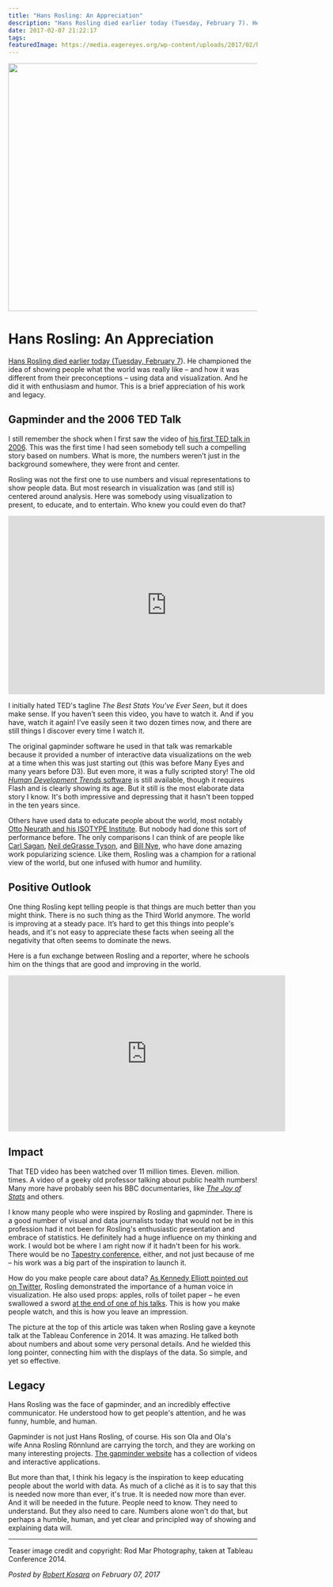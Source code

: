 ```yaml
---
title: "Hans Rosling: An Appreciation"
description: "Hans Rosling died earlier today (Tuesday, February 7). He championed the idea of showing people what the world was really like – and how it was different from their preconceptions – using data and visualization. And he did it with enthusiasm and humor. This is a brief appreciation of his work and legacy."
date: 2017-02-07 21:22:17
tags: 
featuredImage: https://media.eagereyes.org/wp-content/uploads/2017/02/hans-rosling-tc14.jpg
---
```


<p align="center"><img src="https://media.eagereyes.org/wp-content/uploads/2017/02/hans-rosling-tc14.jpg" width="720" height="500" /></p>

# Hans Rosling: An Appreciation

<a href="http://www.gapminder.org/news/sad-to-announce-hans-rosling-passed-away-this-morning/">Hans Rosling died earlier today (Tuesday, February 7</a>). He championed the idea of showing people what the world was really like – and how it was different from their preconceptions – using data and visualization. And he did it with enthusiasm and humor. This is a brief appreciation of his work and legacy.

## Gapminder and the 2006 TED Talk

I still remember the shock when I first saw the video of <a href="http://www.ted.com/talks/hans_rosling_shows_the_best_stats_you_ve_ever_seen">his first TED talk in 2006</a>. This was the first time I had seen somebody tell such a compelling story based on numbers. What is more, the numbers weren’t just in the background somewhere, they were front and center.

Rosling was not the first one to use numbers and visual representations to show people data. But most research in visualization was (and still is) centered around analysis. Here was somebody using visualization to present, to educate, and to entertain. Who knew you could even do that?

<iframe src="https://embed.ted.com/talks/hans_rosling_shows_the_best_stats_you_ve_ever_seen" width="640" height="360" frameborder="0" scrolling="no" allowfullscreen="allowfullscreen"></iframe>

I initially hated TED's tagline <em>The Best Stats You've Ever Seen</em>, but it does make sense. If you haven’t seen this video, you have to watch it. And if you have, watch it again! I’ve easily seen it two dozen times now, and there are still things I discover every time I watch it.

The original gapminder software he used in that talk was remarkable because it provided a number of interactive data visualizations on the web at a time when this was just starting out (this was before Many Eyes and many years before D3). But even more, it was a fully scripted story! The old <a href="http://www.gapminder.org/downloads/human-development-trends-2005/"><em>Human Development Trends</em> software</a> is still available, though it requires Flash and is clearly showing its age. But it still is the most elaborate data story I know. It's both impressive and depressing that it hasn't been topped in the ten years since.

Others have used data to educate people about the world, most notably <a href="/techniques/isotype">Otto Neurath and his ISOTYPE Institute</a>. But nobody had done this sort of performance before. The only comparisons I can think of are people like <a href="https://en.wikipedia.org/wiki/Carl_Sagan">Carl Sagan</a>, <a href="https://en.wikipedia.org/wiki/Neil_deGrasse_Tyson">Neil deGrasse Tyson</a>, and <a href="https://en.wikipedia.org/wiki/Bill_Nye">Bill Nye</a>, who have done amazing work popularizing science. Like them, Rosling was a champion for a rational view of the world, but one infused with humor and humility.

## Positive Outlook

One thing Rosling kept telling people is that things are much better than you might think. There is no such thing as the Third World anymore. The world is improving at a steady pace. It’s hard to get this things into people's heads, and it's not easy to appreciate these facts when seeing all the negativity that often seems to dominate the news.

Here is a fun exchange between Rosling and a reporter, where he schools him on the things that are good and improving in the world.

<iframe width="560" height="315" src="https://www.youtube.com/embed/Oxxx03_JHlM?si=hD-4fg-p-H2xMYqn" title="YouTube video player" frameborder="0" allow="accelerometer; autoplay; clipboard-write; encrypted-media; gyroscope; picture-in-picture; web-share" allowfullscreen></iframe>
<p></p>

## Impact

That TED video has been watched over 11 million times. Eleven. million. times. A video of a geeky old professor talking about public health numbers! Many more have probably seen his BBC documentaries, like <a href="https://vimeo.com/18477762"><em>The Joy of Stats</em></a> and others.

I know many people who were inspired by Rosling and gapminder. There is a good number of visual and data journalists today that would not be in this profession had it not been for Rosling's enthusiastic presentation and embrace of statistics. He definitely had a huge influence on my thinking and work. I would bot be where I am right now if it hadn't been for his work. There would be no <a href="/blog/2016/tapestry-2017-st-augustine-fl-on-march-1st">Tapestry conference</a>, either, and not just because of me – his work was a big part of the inspiration to launch it.

How do you make people care about data? <a href="https://twitter.com/kennelliott/status/829001802901254145">As Kennedy Elliott pointed out on Twitter</a>, Rosling demonstrated the importance of a human voice in visualization. He also used props: apples, rolls of toilet paper – he even swallowed a sword <a href="http://www.ted.com/talks/hans_rosling_reveals_new_insights_on_poverty">at the end of one of his talks</a>. This is how you make people watch, and this is how you leave an impression.

The picture at the top of this article was taken when Rosling gave a keynote talk at the Tableau Conference in 2014. It was amazing. He talked both about numbers and about some very personal details. And he wielded this long pointer, connecting him with the displays of the data. So simple, and yet so effective.

## Legacy

Hans Rosling was the face of gapminder, and an incredibly effective communicator. He understood how to get people's attention, and he was funny, humble, and human.

Gapminder is not just Hans Rosling, of course. His son Ola and Ola's wife Anna Rosling Rönnlund are carrying the torch, and they are working on many interesting projects. <a href="http://www.gapminder.org">The gapminder website</a> has a collection of videos and interactive applications.

But more than that, I think his legacy is the inspiration to keep educating people about the world with data. As much of a cliché as it is to say that this is needed now more than ever, it's true. It is needed now more than ever. And it will be needed in the future. People need to know. They need to understand. But they also need to care. Numbers alone won't do that, but perhaps a humble, human, and yet clear and principled way of showing and explaining data will.

<hr />

Teaser image credit and copyright: Rod Mar Photography, taken at Tableau Conference 2014.


_Posted by <a href="/about">Robert Kosara</a> on February 07, 2017_


